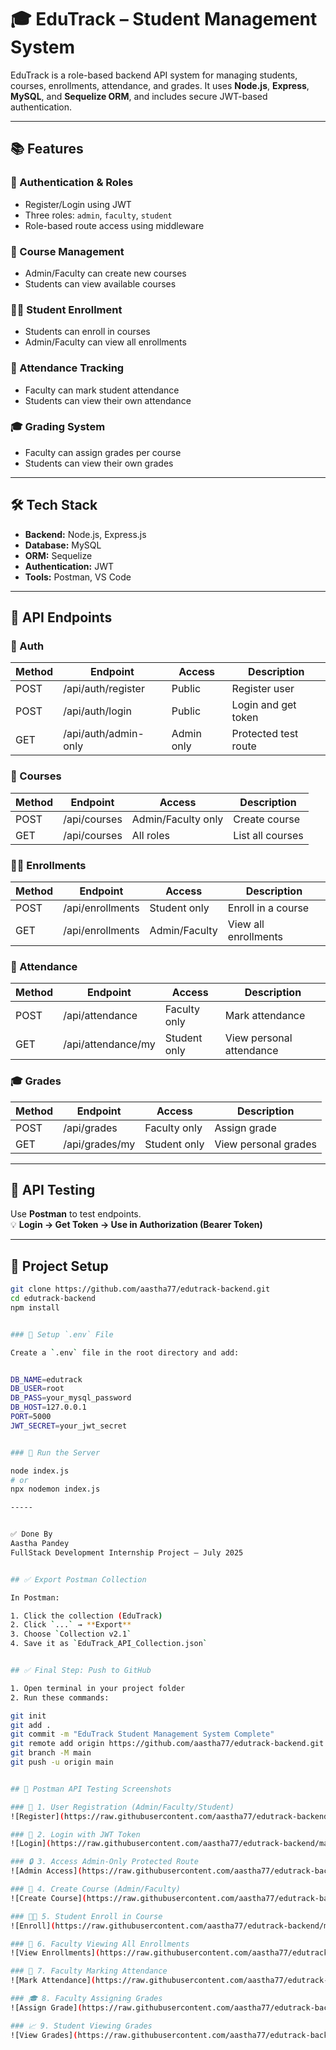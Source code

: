 # 🎓 EduTrack – Student Management System

EduTrack is a role-based backend API system for managing students, courses, enrollments, attendance, and grades. It uses **Node.js**, **Express**, **MySQL**, and **Sequelize ORM**, and includes secure JWT-based authentication.

---

## 📚 Features

### 🔐 Authentication & Roles
- Register/Login using JWT
- Three roles: `admin`, `faculty`, `student`
- Role-based route access using middleware

### 📘 Course Management
- Admin/Faculty can create new courses
- Students can view available courses

### 👨‍🏫 Student Enrollment
- Students can enroll in courses
- Admin/Faculty can view all enrollments

### 📝 Attendance Tracking
- Faculty can mark student attendance
- Students can view their own attendance

### 🎓 Grading System
- Faculty can assign grades per course
- Students can view their own grades

---

## 🛠️ Tech Stack

- **Backend:** Node.js, Express.js
- **Database:** MySQL
- **ORM:** Sequelize
- **Authentication:** JWT
- **Tools:** Postman, VS Code

---

## 🔗 API Endpoints

### 🔐 Auth

| Method | Endpoint              | Access       | Description           |
|--------|-----------------------|--------------|-----------------------|
| POST   | /api/auth/register    | Public       | Register user         |
| POST   | /api/auth/login       | Public       | Login and get token   |
| GET    | /api/auth/admin-only  | Admin only   | Protected test route  |

### 📘 Courses

| Method | Endpoint       | Access             | Description         |
|--------|----------------|--------------------|---------------------|
| POST   | /api/courses   | Admin/Faculty only | Create course       |
| GET    | /api/courses   | All roles          | List all courses    |

### 👨‍🏫 Enrollments

| Method | Endpoint          | Access       | Description               |
|--------|-------------------|--------------|---------------------------|
| POST   | /api/enrollments  | Student only | Enroll in a course        |
| GET    | /api/enrollments  | Admin/Faculty| View all enrollments      |

### 📝 Attendance

| Method | Endpoint              | Access       | Description              |
|--------|-----------------------|--------------|--------------------------|
| POST   | /api/attendance       | Faculty only | Mark attendance          |
| GET    | /api/attendance/my    | Student only | View personal attendance |

### 🎓 Grades

| Method | Endpoint           | Access       | Description              |
|--------|--------------------|--------------|--------------------------|
| POST   | /api/grades         | Faculty only | Assign grade             |
| GET    | /api/grades/my      | Student only | View personal grades     |

---

## 🧪 API Testing

Use **Postman** to test endpoints.  
💡 **Login → Get Token → Use in Authorization (Bearer Token)**

---

## 📁 Project Setup

```bash
git clone https://github.com/aastha77/edutrack-backend.git
cd edutrack-backend
npm install


### 🔧 Setup `.env` File

Create a `.env` file in the root directory and add:


DB_NAME=edutrack
DB_USER=root
DB_PASS=your_mysql_password
DB_HOST=127.0.0.1
PORT=5000
JWT_SECRET=your_jwt_secret


### 🏃 Run the Server

node index.js
# or
npx nodemon index.js

-----


✅ Done By
Aastha Pandey
FullStack Development Internship Project – July 2025


## ✅ Export Postman Collection

In Postman:

1. Click the collection (EduTrack)
2. Click `...` → **Export**
3. Choose `Collection v2.1`
4. Save it as `EduTrack_API_Collection.json`


## ✅ Final Step: Push to GitHub

1. Open terminal in your project folder
2. Run these commands:

git init
git add .
git commit -m "EduTrack Student Management System Complete"
git remote add origin https://github.com/aastha77/edutrack-backend.git
git branch -M main
git push -u origin main


## 📸 Postman API Testing Screenshots

### 🔐 1. User Registration (Admin/Faculty/Student)
![Register](https://raw.githubusercontent.com/aastha77/edutrack-backend/main/assets/screenshots/register.png)

### 🔐 2. Login with JWT Token
![Login](https://raw.githubusercontent.com/aastha77/edutrack-backend/main/assets/screenshots/login.png)

### 🔒 3. Access Admin-Only Protected Route
![Admin Access](https://raw.githubusercontent.com/aastha77/edutrack-backend/main/assets/screenshots/admin-only.png)

### 📘 4. Create Course (Admin/Faculty)
![Create Course](https://raw.githubusercontent.com/aastha77/edutrack-backend/main/assets/screenshots/create-course.png)

### 🧑‍🎓 5. Student Enroll in Course
![Enroll](https://raw.githubusercontent.com/aastha77/edutrack-backend/main/assets/screenshots/enroll-course.png)

### 📄 6. Faculty Viewing All Enrollments
![View Enrollments](https://raw.githubusercontent.com/aastha77/edutrack-backend/main/assets/screenshots/view-enrollments.png)

### 📝 7. Faculty Marking Attendance
![Mark Attendance](https://raw.githubusercontent.com/aastha77/edutrack-backend/main/assets/screenshots/mark-attendance.png)

### 🎓 8. Faculty Assigning Grades
![Assign Grade](https://raw.githubusercontent.com/aastha77/edutrack-backend/main/assets/screenshots/assign-grade.png)

### 📈 9. Student Viewing Grades
![View Grades](https://raw.githubusercontent.com/aastha77/edutrack-backend/main/assets/screenshots/view-grades.png)
